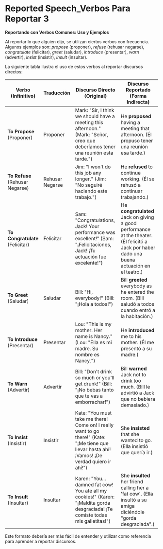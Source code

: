 # Reported Speech_Verbos Para Reportar 3



**Reportando con Verbos Comunes: Uso y Ejemplos**

Al reportar lo que alguien dijo, se utilizan ciertos verbos con frecuencia. Algunos ejemplos son: *propose* (proponer), *refuse* (rehusar negarse), *congratulate* (felicitar), *greet* (saludar), *introduce* (presentar), *warn* (advertir), *insist* (insistir), *insult* (insultar).

La siguiente tabla ilustra el uso de estos verbos al reportar discursos directos:

| Verbo (Infinitivo) | Traducción  | Discurso Directo (Original) |  Discurso Reportado (Forma Indirecta) |
|---|---|---|---|
| **To Propose**  (Proponer) | Proponer | Mark: "Sir, I think we should have a meeting this afternoon." (Mark: "Señor, creo que deberíamos tener una reunión esta tarde.") | He **proposed** having a meeting that afternoon. (Él propuso tener una reunión esa tarde.) |
| **To Refuse** (Rehusar Negarse) | Rehusar Negarse | Jim: "I won't do this job any longer." (Jim: "No seguiré haciendo este trabajo.") | He **refused** to continue working. (Él se rehusó a continuar trabajando.) |
| **To Congratulate** (Felicitar) | Felicitar | Sam: "Congratulations, Jack! Your performance was excellent!" (Sam: "¡Felicitaciones, Jack! ¡Tu actuación fue excelente!") | He **congratulated** Jack on giving a good performance at the theater. (Él felicitó a Jack por haber dado una buena actuación en el teatro.) |
| **To Greet** (Saludar) | Saludar | Bill: "Hi, everybody!" (Bill: "¡Hola a todos!") | Bill **greeted** everybody as he entered the room. (Bill saludó a todos cuando entró a la habitación.) |
| **To Introduce** (Presentar) | Presentar | Lou: "This is my mother. Her name is Nancy." (Lou: "Ella es mi madre. Su nombre es Nancy.") | He **introduced** me to his mother. (Él me presentó a su madre.) |
| **To Warn** (Advertir) | Advertir | Bill: "Don't drink so much or you'll get drunk!" (Bill: "¡No bebas tanto que te vas a emborrachar!") | Bill **warned** Jack not to drink too much. (Bill le advirtió a Jack que no bebiera demasiado.) |
| **To Insist** (Insistir) | Insistir | Kate: "You must take me there! Come on! I really want to go there!" (Kate: "¡Me tiene que llevar hasta ahí! ¡Vamos! ¡De verdad quiero ir ahí!") | She **insisted** that she wanted to go. (Ella insistió que quería ir.) |
| **To Insult** (Insultar) | Insultar | Karen: "You... damned fat cow! You ate all my cookies!" (Karen: "¡Maldita gorda desgraciada! ¡Te comiste todas mis galletitas!") | She **insulted** her friend calling her a 'fat cow'. (Ella insultó a su amiga diciéndole "gorda desgraciada".) |

Este formato debería ser más fácil de entender y utilizar como referencia para aprender a reportar discursos.